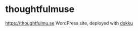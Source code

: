# thoughtfulmuse

https://thoughtfulmu.se WordPress site, deployed with [dokku](http://dokku.viewdocs.io/dokku/)
